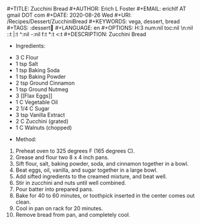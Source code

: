 #+TITLE:       Zucchini Bread
#+AUTHOR:      Erich L Foster
#+EMAIL:       erichlf AT gmail DOT com
#+DATE:        2020-08-26 Wed
#+URI:         /Recipes/Dessert/ZucchiniBread
#+KEYWORDS:    vega, dessert, bread
#+TAGS:        :dessert:bread:
#+LANGUAGE:    en
#+OPTIONS:     H:3 num:nil toc:nil \n:nil ::t |:t ^:nil -:nil f:t *:t <:t
#+DESCRIPTION: Zucchini Bread
* Ingredients:
- 3 C Flour
- 1 tsp Salt
- 1 tsp Baking Soda
- 1 tsp Baking Powder
- 2 tsp Ground Cinnamon
- 1 tsp Ground Nutmeg
- 3 [[Flax Eggs]]
- 1 C Vegetable Oil
- 2 1/4 C Sugar
- 3 tsp Vanilla Extract
- 2 C Zucchini (grated)
- 1 C Walnuts (chopped)

* Method:
1. Preheat oven to 325 degrees F (165 degrees C).
2. Grease and flour two 8 x 4 inch pans.
3. Sift flour, salt, baking powder, soda, and cinnamon together in a bowl.
4. Beat eggs, oil, vanilla, and sugar together in a large bowl.
5. Add sifted ingredients to the creamed mixture, and beat well.
6. Stir in zucchini and nuts until well combined.
7. Pour batter into prepared pans.
8. Bake for 40 to 60 minutes, or toothpick inserted in the center comes out clean.
9. Cool in pan on rack for 20 minutes.
10. Remove bread from pan, and completely cool.